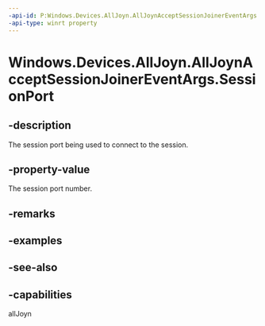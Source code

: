 ----api-id: P:Windows.Devices.AllJoyn.AllJoynAcceptSessionJoinerEventArgs.SessionPort
-api-type: winrt property
---<!-- Property syntaxpublic ushort SessionPort { get; }--># Windows.Devices.AllJoyn.AllJoynAcceptSessionJoinerEventArgs.SessionPort## -descriptionThe session port being used to connect to the session.## -property-valueThe session port number.## -remarks## -examples## -see-also## -capabilitiesallJoyn